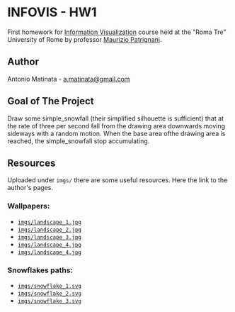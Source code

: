 # INFOVIS - HW1
First homework for [Information Visualization](http://www.dia.uniroma3.it/~infovis/) course held at the "Roma Tre" University of Rome by professor [Maurizio Patrignani](http://www.dia.uniroma3.it/~compunet/www/view/person.php?id=titto).

## Author
Antonio Matinata - a.matinata@gmail.com

## Goal of The Project
Draw some simple_snowfall (their simplified silhouette is sufficient) that at the rate of three per second fall from the drawing area downwards moving sideways with a random motion. 
When the base area of ​​the drawing area is reached, the simple_snowfall stop accumulating.

## Resources
Uploaded under `imgs/` there are some useful resources.
Here the link to the author's pages.

### Wallpapers:

- [`imgs/landscape_1.jpg`](http://gipsypixel.com/wp-content/uploads/2017/11/Backgrounds-For-Winter-Snow-Hd-Wallpaper-Mobile.jpg)
- [`imgs/landscape_2.jpg`](http://longwallpapers.com/christmas-snow-wallpaper-desktop/)
- [`imgs/landscape_3.jpg`](https://wallpaperstudio10.com/static/wpdb/wallpapers/1920x1080/175554.jpg)
- [`imgs/landscape_4.jpg`](http://www.wallpapers4u.org/wp-content/uploads/winter_landscape_nature_snow_bench_trees_93572_1920x1080.jpg)
- [`imgs/landscape_4.jpg`](https://images.wallpaperscraft.com/image/anime_couple_love_walk_woods_winter_snow_612_1920x1080.jpg)

### Snowflakes paths: 

- [`imgs/snowflake_1.svg`](https://www.flaticon.com/free-icon/snowflake_23904)
- [`imgs/snowflake_2.svg`](https://www.flaticon.com/free-icon/snowflake_23901)
- [`imgs/snowflake_3.svg`](https://www.flaticon.com/free-icon/snowflake_23890)
